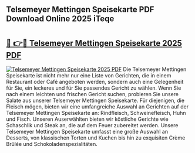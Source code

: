 ## Telsemeyer Mettingen Speisekarte PDF Download Online 2025 iTeqe

# <h2><a href="http://gccy9t.nevu.top/?p=Telsemeyer+Mettingen+Speisekarte">🔗 👉🔴 Telsemeyer Mettingen Speisekarte 2025 PDF</a></h2>

[![Telsemeyer Mettingen Speisekarte 2025 PDF](https://i.imgur.com/dBaPXMq.png)](http://gccy9t.nevu.top/?p=Telsemeyer+Mettingen+Speisekarte)
Die Telsemeyer Mettingen Speisekarte ist nicht mehr nur eine Liste von Gerichten, die in einem Restaurant oder Café angeboten werden, sondern auch eine Gelegenheit für Sie, ein leckeres und für Sie passendes Gericht zu wählen. Wenn Sie nach einem leichten und frischen Gericht suchen, probieren Sie unsere Salate aus unserer Telsemeyer Mettingen Speisekarte. Für diejenigen, die Fleisch mögen, bieten wir eine umfangreiche Auswahl an Gerichten auf der Telsemeyer Mettingen Speisekarte an: Rindfleisch, Schweinefleisch, Huhn und Fisch. Unseren Auserwählten bieten wir köstliche Gerichte wie Schaschlik und Steak an, die auf dem Feuer zubereitet werden. Unsere Telsemeyer Mettingen Speisekarte umfasst eine große Auswahl an Desserts, von klassischen Torten und Kuchen bis hin zu exquisiten Crème Brûlée und Schokoladenspezialitäten.
